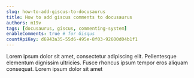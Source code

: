 ```yaml
---
slug: how-to-add-giscus-to-docusaurus
title: How to add giscus comments to docusaurus
authors: m19v
tags: [docusaurus, giscus, commenting-system]
enableComments: true # for Gisqus
countApiKey: d6943a35-55d6-495e-8f03-92600d04b1f1
---
```


Lorem ipsum dolor sit amet, consectetur adipiscing elit. Pellentesque elementum dignissim ultricies. Fusce rhoncus ipsum tempor eros aliquam consequat. Lorem ipsum dolor sit amet
